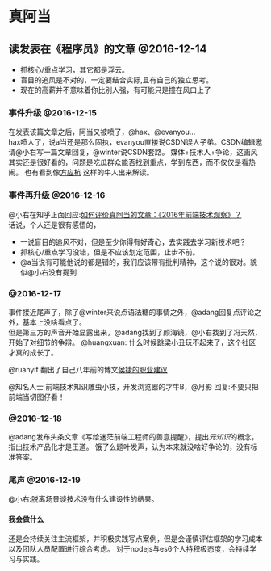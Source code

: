 # 真阿当

## 读发表在《程序员》的文章 @2016-12-14
* 抓核心/重点学习，其它都是浮云。
* 盲目的追风是不对的，一定要结合实际,且有自己的独立思考。
* 现在的高薪并不意味着你比别人强，有可能只是撞在风口上了

### 事件升级 @2016-12-15
在发表该篇文章之后，阿当又被喷了，@hax、@evanyou...  
hax喷人了，说a当还是那么固执，evanyou直接说CSDN误人子弟。CSDN编辑邀请@小右写一篇文章回复，@winter说CSDN套路。
媒体+技术人+争论，这画风其实还是很好看的，问题是吃瓜群众能否找到重点，学到东西，而不仅仅是看热闹。
也有看到像[方应杭](https://www.zhihu.com/question/53625757/answer/135833862)
这样的牛人出来解读。

### 事件再升级 @2016-12-16
@小右在知乎正面回应:[如何评价真阿当的文章：《2016年前端技术观察》？](https://www.zhihu.com/question/53625757/answer/136074366)  
话说，个人还是很有感悟的，
* 一说盲目的追风不对，但是至少你得有好奇心，去实践去学习新技术吧？
* 抓核心/重点学习没错，但是不应该划定范围，止步不前。
* @a当说有可能他说的都是错的，我们应该带有批判精神，这个说的很对。貌似@小右没有提到  

###  @2016-12-17
事件接近尾声了，除了@winter来说点语法糖的事情之外，@adang回复点评论之外，基本上没啥看点了。  
但是第三方的声音开始显露出来，@adang找到了颜海镜，@小右找到了冯天然，开始了对细节的争辩。
@huangxuan: 什么时候跳梁小丑玩不起来了，这个社区才真的成长了。  

@ruanyif 翻出了自己八年前的博文[侯捷的职业建议](http://www.ruanyifeng.com/blog/2008/05/jjhou_s_career_suggestions.html)

@知名人士 前端技术知识雕虫小技，开发浏览器的才牛B，@月影 回复:不要只把前端当切图仔看！

### @2016-12-18
@adang发布头条文章《写给迷茫前端工程师的善意提醒》，提出*元知识*的概念，指出技术产品化才是王道。
饿了么题叶发声，认为本来就没啥好争论的，没有标准答案。  


### 尾声 @2016-12-19
@小右:脱离场景谈技术没有什么建设性的结果。

#### 我会做什么
还是会持续关注主流框架，并积极实践写点案例，但是会谨慎评估框架的学习成本以及团队人员配置进行综合考虑。
对于nodejs与es6个人持积极态度，会持续学习与实践。


